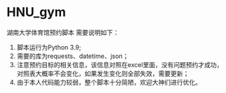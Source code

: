 # HNU_gym
湖南大学体育馆预约脚本
需要说明如下：
1. 脚本运行为Python 3.9;
2. 需要的库为requests、datetime、json；
3. 注意预约目标的相关信息，该信息对照在excel里面，没有问题预约才成功，对照表大概率不会变化，如果发生变化则全部失效，需要更新；
4. 由于本人代码能力较弱，整个脚本十分简陋，欢迎大神们进行优化。
